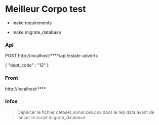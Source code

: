 Meilleur Corpo test
=====

* make requirements

* make migrate_database

### Api #

POST http://localhost:****/api/estate-adverts

{
    "dept_code" : "12"
}

### Front #

http://localhost:****

### Infos #
> Dépalcer le fichier dataset_annonces.csv dans le rep data avant de lancer le script migrate_database
